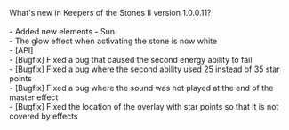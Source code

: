What's new in Keepers of the Stones II version 1.0.0.11?<br />
<br />- Added new elements - Sun
<br />- The glow effect when activating the stone is now white
<br />- [API] 
<br />- [Bugfix] Fixed a bug that caused the second energy ability to fail
<br />- [Bugfix] Fixed a bug where the second ability used 25 instead of 35 star points
<br />- [Bugfix] Fixed a bug where the sound was not played at the end of the master effect
<br />- [Bugfix] Fixed the location of the overlay with star points so that it is not covered by effects